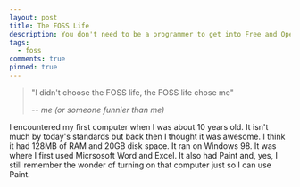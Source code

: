 ```yaml
---
layout: post
title: The FOSS Life
description: You don't need to be a programmer to get into Free and Open-Source Software (FOSS) and you don't need to give up a lot of functionalites when switching from Windows/macOS to GNU/Linux.
tags:
  - foss
comments: true
pinned: true
---
```

> "I didn't choose the FOSS life, the FOSS life chose me"
>
> -- <cite>me (or someone funnier than me)</cite>

I encountered my first computer when I was about 10 years old. It isn't much by today's standards but back then I thought it was awesome. I think it had 128MB of RAM and 20GB disk space. It ran on Windows 98. It was where I first used Micrsosoft Word and Excel. It also had Paint and, yes, I still remember the wonder of turning on that computer just so I can use Paint.
